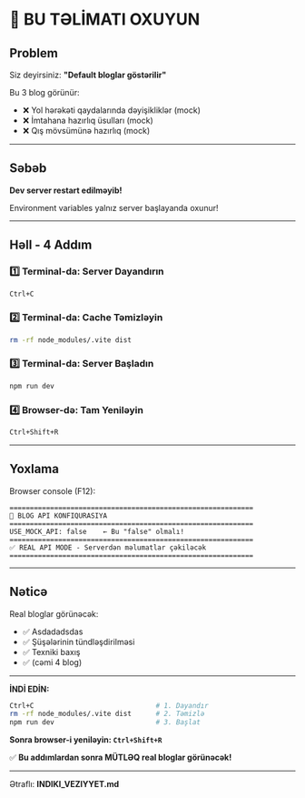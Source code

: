 # 🚨 BU TƏLİMATI OXUYUN

## Problem

Siz deyirsiniz: **"Default bloglar göstərilir"**

Bu 3 blog görünür:
- ❌ Yol hərəkəti qaydalarında dəyişikliklər (mock)
- ❌ İmtahana hazırlıq üsulları (mock)
- ❌ Qış mövsümünə hazırlıq (mock)

---

## Səbəb

**Dev server restart edilməyib!**

Environment variables yalnız server başlayanda oxunur!

---

## Həll - 4 Addım

### 1️⃣ Terminal-da: Server Dayandırın
```bash
Ctrl+C
```

### 2️⃣ Terminal-da: Cache Təmizləyin
```bash
rm -rf node_modules/.vite dist
```

### 3️⃣ Terminal-da: Server Başladın
```bash
npm run dev
```

### 4️⃣ Browser-də: Tam Yeniləyin
```bash
Ctrl+Shift+R
```

---

## Yoxlama

Browser console (F12):

```
============================================================
🚀 BLOG API KONFIQURASIYA
============================================================
USE_MOCK_API: false    ← Bu "false" olmalı!
============================================================
✅ REAL API MODE - Serverdən məlumatlar çəkiləcək
============================================================
```

---

## Nəticə

Real bloglar görünəcək:
- ✅ Asdadadsdas
- ✅ Şüşələrinin tündləşdirilməsi
- ✅ Texniki baxış
- ✅ (cəmi 4 blog)

---

**İNDİ EDİN:**

```bash
Ctrl+C                              # 1. Dayandır
rm -rf node_modules/.vite dist      # 2. Təmizlə
npm run dev                         # 3. Başlat
```

**Sonra browser-i yeniləyin: `Ctrl+Shift+R`**

✅ **Bu addımlardan sonra MÜTLƏQ real bloglar görünəcək!**

---

Ətraflı: **INDIKI_VEZIYYET.md**
